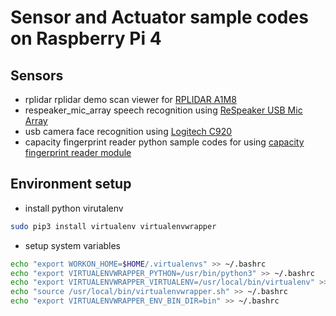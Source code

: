 # Sensor and Actuator sample codes on Raspberry Pi 4

## Sensors
- rplidar
rplidar demo scan viewer for [RPLIDAR A1M8](http://www.slamtec.com/cn/Lidar/A1)
- respeaker_mic_array
speech recognition using [ReSpeaker USB Mic Array](http://wiki.seeedstudio.com/cn/ReSpeaker-USB-Mic-Array/)
- usb camera
face recognition using [Logitech C920](https://www.logitech.com/en-ph/product/hd-pro-webcam-c920)
- capacity fingerprint reader
python sample codes for using [capacity fingerprint reader module](http://www.waveshare.net/wiki/Capacitive_Fingerprint_Reader)

## Environment setup
- install python virutalenv
```bash
sudo pip3 install virtualenv virtualenvwrapper
```
- setup system variables
```bash
echo "export WORKON_HOME=$HOME/.virtualenvs" >> ~/.bashrc
echo "export VIRTUALENVWRAPPER_PYTHON=/usr/bin/python3" >> ~/.bashrc
echo "export VIRTUALENVWRAPPER_VIRTUALENV=/usr/local/bin/virtualenv" >> ~/.bashrc
echo "source /usr/local/bin/virtualenvwrapper.sh" >> ~/.bashrc
echo "export VIRTUALENVWRAPPER_ENV_BIN_DIR=bin" >> ~/.bashrc
```

